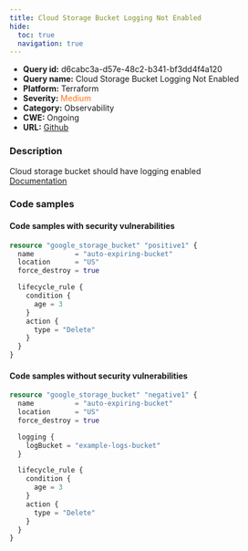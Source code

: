 ```yaml
---
title: Cloud Storage Bucket Logging Not Enabled
hide:
  toc: true
  navigation: true
---
```


<style>
  .highlight .hll {
    background-color: #ff171742;
  }
  .md-content {
    max-width: 1100px;
    margin: 0 auto;
  }
</style>

-   **Query id:** d6cabc3a-d57e-48c2-b341-bf3dd4f4a120
-   **Query name:** Cloud Storage Bucket Logging Not Enabled
-   **Platform:** Terraform
-   **Severity:** <span style="color:#ff7213">Medium</span>
-   **Category:** Observability
-   **CWE:** Ongoing
-   **URL:** [Github](https://github.com/DataDog/kics/tree/master/assets/queries/terraform/gcp/cloud_storage_bucket_logging_not_enabled)

### Description
Cloud storage bucket should have logging enabled<br>
[Documentation](https://registry.terraform.io/providers/hashicorp/google/latest/docs/resources/storage_bucket#log_bucket)

### Code samples
#### Code samples with security vulnerabilities
```tf title="Positive test num. 1 - tf file" hl_lines="1"
resource "google_storage_bucket" "positive1" {
  name          = "auto-expiring-bucket"
  location      = "US"
  force_destroy = true

  lifecycle_rule {
    condition {
      age = 3
    }
    action {
      type = "Delete"
    }
  }
}

```


#### Code samples without security vulnerabilities
```tf title="Negative test num. 1 - tf file"
resource "google_storage_bucket" "negative1" {
  name          = "auto-expiring-bucket"
  location      = "US"
  force_destroy = true

  logging {
	logBucket = "example-logs-bucket"
  }

  lifecycle_rule {
    condition {
      age = 3
    }
    action {
      type = "Delete"
    }
  }
}
```
